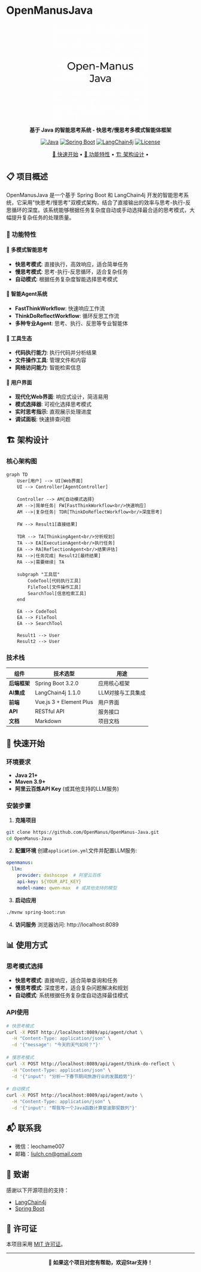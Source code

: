 # OpenManusJava

<div align="center">

<img src="assets/img/logo.png" alt="OpenManusJava Logo" width="256" height="256">

**基于 Java 的智能思考系统 - 快思考/慢思考多模式智能体框架**

[![Java](https://img.shields.io/badge/Java-21+-orange)](https://openjdk.java.net/projects/jdk/21/)
[![Spring Boot](https://img.shields.io/badge/Spring%20Boot-3.2.0-green)](https://spring.io/projects/spring-boot)
[![LangChain4j](https://img.shields.io/badge/LangChain4j-1.1.0-yellow)](https://github.com/langchain4j/langchain4j)
[![License](https://img.shields.io/badge/License-MIT-blue)](LICENSE)

[🚀 快速开始](#-快速开始) •
[🎯 功能特性](#-功能特性) •
[🏗️ 架构设计](#️-架构设计) •

</div>

## 📋 项目概述

OpenManusJava 是一个基于 Spring Boot 和 LangChain4j 开发的智能思考系统，它采用"快思考/慢思考"双模式架构，结合了直接输出的效率与思考-执行-反思循环的深度。该系统能够根据任务复杂度自动或手动选择最合适的思考模式，大幅提升复杂任务的处理质量。

### 🎯 功能特性

#### 🧠 多模式智能思考
- **快思考模式**: 直接执行，高效响应，适合简单任务
- **慢思考模式**: 思考-执行-反思循环，适合复杂任务
- **自动模式**: 根据任务复杂度智能选择思考模式

#### 💭 智能Agent系统
- **FastThinkWorkflow**: 快速响应工作流
- **ThinkDoReflectWorkflow**: 循环反思工作流
- **多种专业Agent**: 思考、执行、反思等专业智能体

#### 🔧 工具生态
- **代码执行能力**: 执行代码并分析结果
- **文件操作工具**: 管理文件和内容
- **网络访问能力**: 智能检索信息

#### 🎨 用户界面
- **现代化Web界面**: 响应式设计，简洁易用
- **模式选择器**: 可视化选择思考模式
- **实时思考指示**: 直观展示处理进度
- **调试面板**: 快速排查问题

## 🏗️ 架构设计

### 核心架构图

```mermaid
graph TD
    User[用户] --> UI[Web界面]
    UI --> Controller[AgentController]
    
    Controller --> AM{自动模式选择}
    AM -->|简单任务| FW[FastThinkWorkflow<br/>快速响应]
    AM -->|复杂任务| TDR[ThinkDoReflectWorkflow<br/>深度思考]
    
    FW --> Result1[直接结果]
    
    TDR --> TA[ThinkingAgent<br/>分析规划]
    TA --> EA[ExecutionAgent<br/>执行任务]
    EA --> RA[ReflectionAgent<br/>结果评估]
    RA -->|任务完成| Result2[最终结果]
    RA -->|需要继续| TA
    
    subgraph "工具层"
        CodeTool[代码执行工具]
        FileTool[文件操作工具]
        SearchTool[信息检索工具]
    end
    
    EA --> CodeTool
    EA --> FileTool
    EA --> SearchTool
    
    Result1 --> User
    Result2 --> User
```

### 技术栈

| **组件** | **技术选型** | **用途** |
|----------|-------------|---------|
| **后端框架** | Spring Boot 3.2.0 | 应用核心框架 |
| **AI集成** | LangChain4j 1.1.0 | LLM对接与工具集成 |
| **前端** | Vue.js 3 + Element Plus | 用户界面 |
| **API** | RESTful API | 服务接口 |
| **文档** | Markdown | 项目文档 |

## 🚀 快速开始

### 环境要求

- **Java 21+**
- **Maven 3.9+**
- **阿里云百炼API Key** (或其他支持的LLM服务)

### 安装步骤

1. **克隆项目**
```bash
git clone https://github.com/OpenManus/OpenManus-Java.git
cd OpenManus-Java
```

2. **配置环境**
创建`application.yml`文件并配置LLM服务:
```yaml
openmanus:
  llm:
    provider: dashscope  # 阿里云百炼
    api-key: ${YOUR_API_KEY}
    model-name: qwen-max  # 或其他支持的模型
```

3. **启动应用**
```bash
./mvnw spring-boot:run
```

4. **访问服务**
浏览器访问: http://localhost:8089

## 📊 使用方式

### 思考模式选择

- **快思考模式**: 直接响应，适合简单查询和任务
- **慢思考模式**: 深度思考，适合复杂问题解决和规划
- **自动模式**: 系统根据任务复杂度自动选择最佳模式

### API使用

```bash
# 快思考模式
curl -X POST http://localhost:8089/api/agent/chat \
  -H "Content-Type: application/json" \
  -d '{"message": "今天的天气如何？"}'

# 慢思考模式  
curl -X POST http://localhost:8089/api/agent/think-do-reflect \
  -H "Content-Type: application/json" \
  -d '{"input": "分析一下春节期间旅游行业的发展趋势"}'
  
# 自动模式
curl -X POST http://localhost:8089/api/agent/auto \
  -H "Content-Type: application/json" \
  -d '{"input": "帮我写一个Java函数计算斐波那契数列"}'
```


## 📬 联系我

- 微信：leochame007
- 邮箱：liulch.cn@gmail.com


## 🙏 致谢

感谢以下开源项目的支持：
- [LangChain4j](https://github.com/langchain4j/langchain4j)
- [Spring Boot](https://spring.io/projects/spring-boot)

## 📄 许可证

本项目采用 [MIT 许可证](LICENSE)。

---

<div align="center">

**🌟 如果这个项目对您有帮助，欢迎Star支持！**

</div>